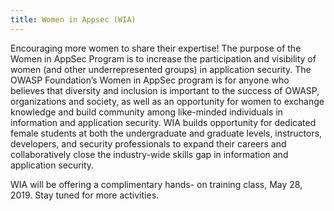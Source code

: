 ```yaml
---
title: Women in Appsec (WIA)
---
```


Encouraging more women to share their expertise!
The purpose of the Women in AppSec Program is to increase the participation and visibility of women (and other underrepresented groups) in application security. The OWASP Foundation’s Women in AppSec program is for anyone who believes that diversity and inclusion is important to the success of OWASP, organizations and society, as well as an opportunity for women to exchange knowledge and build community among like-minded individuals in information and application security.
WIA builds opportunity for dedicated female students at both the undergraduate and graduate levels, instructors, developers, and security professionals to expand their careers and collaboratively close the industry-wide skills gap in information and application security.

WIA will be offering a complimentary hands- on training class, May 28, 2019.
Stay tuned for more activities.
